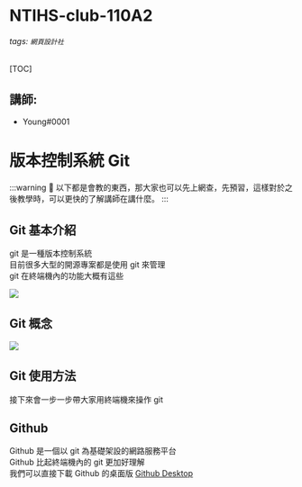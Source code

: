 # NTIHS-club-110A2
###### tags: `網頁設計社`
[TOC]
## 講師:
- Young#0001
# 版本控制系統 Git
:::warning
:loudspeaker: 以下都是會教的東西，那大家也可以先上網查，先預習，這樣對於之後教學時，可以更快的了解講師在講什麼。
:::
## Git 基本介紹
git 是一種版本控制系統  
目前很多大型的開源專案都是使用 git 來管理  
git 在終端機內的功能大概有這些  

![](https://cdn.discordapp.com/attachments/711916752551804989/853990905169182750/unknown.png)

## Git 概念

![](https://i.imgur.com/cmohFs0.png)

## Git 使用方法
接下來會一步一步帶大家用終端機來操作 git  

## Github
Github 是一個以 git 為基礎架設的網路服務平台  
Github 比起終端機內的 git 更加好理解  
我們可以直接下載 Github 的桌面版 [Github Desktop](https://desktop.github.com)   

